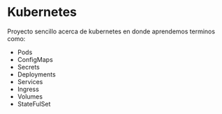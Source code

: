 # Kubernetes
Proyecto sencillo acerca de kubernetes en donde aprendemos terminos como:
- Pods
- ConfigMaps
- Secrets
- Deployments
- Services
- Ingress
- Volumes
- StateFulSet